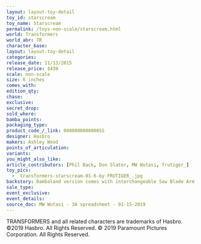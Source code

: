 ```yaml
---
layout: layout-toy-detail 
toy_id: starscream
toy_name: Starscream
permalink: /toys-non-scale/starscream.html
world: Transformers
world_abr: TR
character_base: 
layout: layout-toy-detail
categories: 
release_date: 11/13/2015
release_price: $430 
scale: non-scale
size: 6 inches
comes_with: 
edition_qty: 
chase: 
exclusive: 
secret_drop: 
sold_where: 
bamba_points: 
packaging_type: 
product_code_/_link: 0000000000000SS
designer: Hasbro
makers: Ashley Wood 
points_of_articulation: 
variants: 
you_might_also_like: 
article_contributors: [Phil Back, Don Slater, MW Wutasi, frutiger_]
toy_pics: 
  -  transformers-starscream-01-6-by-FRUTIGER_.jpg
backstory: Bambaland version comes with interchangeable Saw Blade Arm
sale_type: 
event_exclusive: 
event_details: 
source_doc: MW Wutasi - 3A spreadsheet - 01-15-2019
---
```

TRANSFORMERS and all related characters are trademarks of Hasbro. ©2019 Hasbro. All Rights Reserved. © 2019 Paramount Pictures Corporation. All Rights Reserved.
